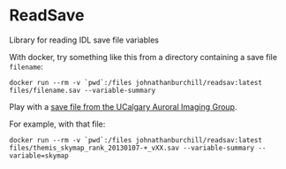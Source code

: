 # ReadSave
 Library for reading IDL save file variables

 With docker, try something like this from a directory containing a save file `filename`:

 ``docker run --rm -v `pwd`:/files johnathanburchill/readsav:latest files/filename.sav --variable-summary``
 
 Play with a [save file from the UCalgary Auroral Imaging Group](https://data.phys.ucalgary.ca/sort_by_project/THEMIS/asi/skymaps/rank/rank_20130107/themis_skymap_rank_20130107-%2B_vXX.sav).

For example, with that file:

``docker run --rm -v `pwd`:/files johnathanburchill/readsav:latest files/themis_skymap_rank_20130107-+_vXX.sav --variable-summary --variable=skymap``

